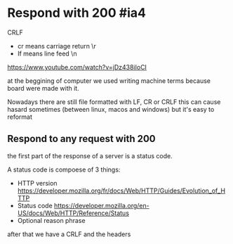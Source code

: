 # Respond with 200 #ia4

CRLF
- cr means carriage return \r
- lf means line feed \n

https://www.youtube.com/watch?v=jDz438iIoCI

at the beggining of computer we used writing machine terms because board were made with it.

Nowadays there are still file formatted with LF, CR or CRLF this can cause hasard sometimes (between linux, macos and windows) but it's easy to reformat

## Respond to any request with 200

the first part of the response of a server is a status code.

A status code is compoese of 3 things:
- HTTP version https://developer.mozilla.org/fr/docs/Web/HTTP/Guides/Evolution_of_HTTP 
- Status code https://developer.mozilla.org/en-US/docs/Web/HTTP/Reference/Status
- Optional reason phrase 

after that we have a CRLF and the headers
